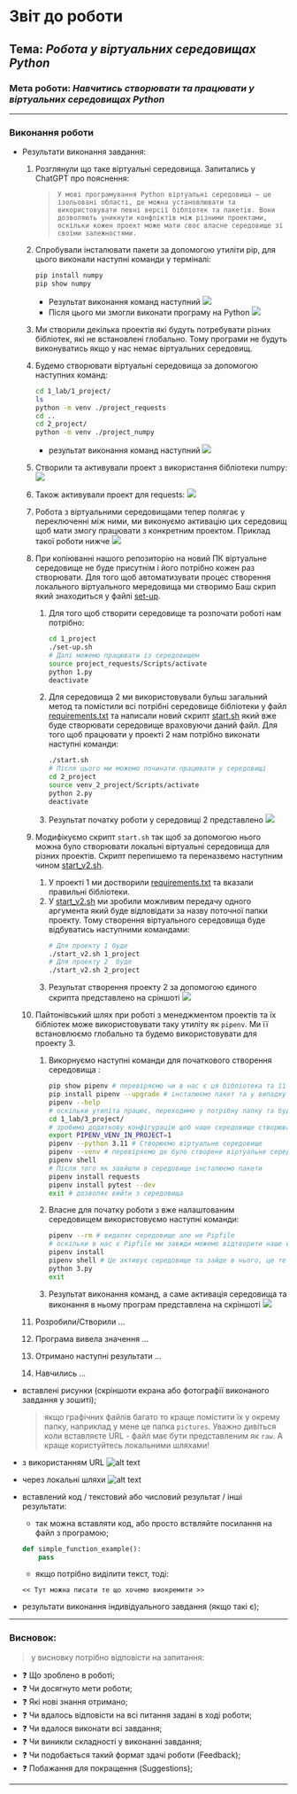 # Звіт до роботи
## Тема: _Робота у віртуальних середовищах Python_
### Мета роботи: _Навчитись створювати та працювати у віртуальних середовищах Python_

---
### Виконання роботи
* Результати виконання завдання:
    1. Розглянули що таке віртуальні середовища. Запитались у ChatGPT про пояснення:
        > `У мові програмування Python віртуальні середовища — це ізольовані області, де можна установлювати та використовувати певні версії бібліотек та пакетів. Вони дозволяють уникнути конфліктів між різними проектами, оскільки кожен проект може мати своє власне середовище зі своїми залежностями.`
    1. Спробували інсталювати пакети за допомогою утиліти pip, для цього виконали наступні команди у терміналі:
        ```bash
        pip install numpy
        pip show numpy
        ```
        - Результат виконання команд наступний
        ![](./pip_numpy.jpg)
        - Після цього ми змогли виконати програму на Python
        ![](./run_numpy.jpg)
    1. Ми створили декілька проектів які будуть потребувати різних бібліотек, які не встановлені глобально. Тому програми не будуть виконуватись якщо у нас немає віртуальних середовищ.
    1. Будемо створювати віртуальні середовища за допомогою наступних команд:
        ```bash
        cd 1_lab/1_project/
        ls
        python -m venv ./project_requests
        cd ..
        cd 2_project/
        python -m venv ./project_numpy
        ```
        - результат виконання команд наступний
        ![](./create_venvs.jpg)
    1. Створили та активували проект з використання бібліотеки numpy:
        ![](./activate_numpy.jpg)
    1. Також активували проект для requests:
        ![](./run_requests.jpg)
    1. Робота з віртуальними середовищами тепер полягає у переключенні між ними, ми виконуємо активацію цих середовищ щоб мати змогу працювати з конкретним проектом. Приклад такої роботи нижче
        ![](./work_venvs.jpg)

    1. При копіюванні нашого репозиторію на новий ПК віртуальне середовище не буде присутнім і його потрібно кожен раз створювати. Для того щоб автоматизувати процес створення локального віртуального мередовища ми створимо Баш скрип який знаходиться у файлі [set-up](./1_project/set-up.sh).
        1. Для того щоб створити середовище та розпочати роботі нам потрібно:
            ```bash
            cd 1_project
            ./set-up.sh
            # Далі можемо працювати із середовищем
            source project_requests/Scripts/activate
            python 1.py
            deactivate
            ```
        1. Для середовища 2 ми використовували бульш загальний метод та помістили всі потрібні середовище бібліотеки у файл [requirements.txt](./2_project/requirements.txt) та написали новий скрипт [start.sh](./start.sh) який вже буде створювати середовище враховуючи даний файл. Для того щоб працювати у проекті 2 нам потрібно виконати наступні команди:
            ```bash
            ./start.sh
            # Після цього ми можемо починати працювати у середовищі
            cd 2_project
            source venv_2_project/Scripts/activate
            python 2.py
            deactivate
            ```
        1. Результат початку роботи у середовищі 2 представлено ![](./use_start_script.jpg)
    1. Модифікуємо скрипт `start.sh` так щоб за допомогою нього можна було створювати локальні віртуальні середовища для різних проектів. Скрипт перепишемо та переназвемо наступним чином [start_v2.sh](./start_v2.sh).
        1. У проекті 1 ми достворили [requirements.txt](./1_project/requirements.txt) та вказали правильні бібліотеки.
        1. У [start_v2.sh](./start_v2.sh) ми зробили можливим передачу одного аргумента який буде відповідати за назву поточної папки проекту. Тому створення віртуального середовища буде відбуватись наступними командами:
            ```bash
            # Для проекту 1 буде
            ./start_v2.sh 1_project
            # Для проекту 2  буде
            ./start_v2.sh 2_project
            ```
        1. Результат створення проекту 2 за допомогою єдиного скрипта представлено на сріншоті ![](./work_2_project.jpg)
    1. Пайтонівський шлях при роботі з менеджментом проектів та їх бібліотек може використовувати таку утиліту як `pipenv`. Ми її встановлюємо глобально та будемо використовувати для проекту 3.
        1. Викорнуємо наступні команди для початкового створення середовища :
            ```bash
            pip show pipenv # перевіряємо чи в нас є ця бібліотека та її версійність
            pip install pipenv --upgrade # інсталюємо пакет та у випадку якщо він вже є то здійснюємо його оновлення
            pipenv --help
            # оскільки утиліта працює, переходимо у потрібну папку та буде створювати проект
            cd 1_lab/3_project/
            # зробимо додаткову конфігурацію щоб наше середовище створювалось у тіт самій папці що і проект
            export PIPENV_VENV_IN_PROJECT=1
            pipenv --python 3.11 # Створюємо віртуальне середовище
            pipenv --venv # перевіряємо де було створене віртуальне середовище
            pipenv shell
            # Після того як завйшли в середовище інсталюємо пакети
            pipenv install requests
            pipenv install pytest --dev
            exit # дозволяє вийти з середовища
            ```
        1. Власне для початку роботи з вже налаштованим середовищем використовуємо наступні команди:
            ```bash
            pipenv --rm # видаляє середовище але не Pipfile
            # оскільки в нас є Pipfile ми завжди можемо відтворити наше віртуальне середовище
            pipenv install
            pipenv shell # Це активує середовище та зайде в нього, це те саме що і source .venv/Scripts/activate
            python 3.py
            exit
            ```
        1. Результат виконання команд, а саме активація середовища та виконання в ньому програм представлена на скріншоті ![](./pipenv_start.jpg)
    
    
    
    
    
    
    1. Розробили/Створили ...
    1. Програма вивела значення ...
    1. Отримано наступні результати ...
    1. Навчились ...
* вставлені рисунки (скріншоти екрана або фотографії виконаного завдання у зошиті);
    > якщо графічних файлів багато то краще помістити їх у  окрему папку, наприклад у мене це папка `pictures`. Уважно   дивіться коли вставляєте URL - файл має бути представленим    як `raw`. А краще користуйтесь локальними шляхами!

* з використанням URL ![alt text](https://github.com/BobasB/it_college/raw/main/reports/pictures/logo-lit.jpg "ІТ Коледж")
    
* через локальні шляхи ![alt text](./pictures/logo-lit.jpg "ІТ Коледж")

* вставлений код / текстовий або числовий результат / інші результати:
    - так можна вставляти код, або просто вствляйте посилання на файл з програмою;
    ```python
    def simple_function_example():
        pass
    ```
    - якщо потрібно виділити текст, тоді:
    ```text
    << Тут можна писати те що хочемо виокремити >>
    ```

* результати виконання індивідуального завдання (якщо такі є);

---
### Висновок:
> у висновку потрібно відповісти на запитання:

- :question: Що зроблено в роботі;
- :question: Чи досягнуто мети роботи;
- :question: Які нові знання отримано;
- :question: Чи вдалось відповісти на всі питання задані в ході роботи;
- :question: Чи вдалося виконати всі завдання;
- :question: Чи виникли складності у виконанні завдання;
- :question: Чи подобається такий формат здачі роботи (Feedback);
- :question: Побажання для покращення (Suggestions);

---
